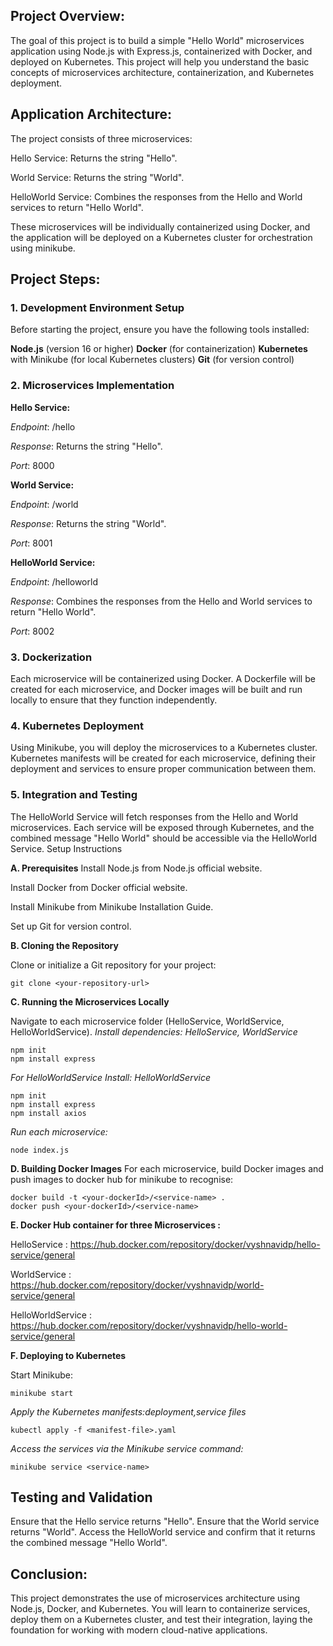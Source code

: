 
## Project Overview:
The goal of this project is to build a simple "Hello World" microservices application using Node.js with Express.js, containerized with Docker, and deployed on Kubernetes. This project will help you understand the basic concepts of microservices architecture, containerization, and Kubernetes deployment.

## Application Architecture:
The project consists of three microservices:

Hello Service: Returns the string "Hello".

World Service: Returns the string "World".

HelloWorld Service: Combines the responses from the Hello and World services to return "Hello World".

These microservices will be individually containerized using Docker, and the application will be deployed on a Kubernetes cluster for orchestration using minikube.

## Project Steps:
### 1. Development Environment Setup
Before starting the project, ensure you have the following tools installed:

**Node.js** (version 16 or higher)
**Docker** (for containerization)
**Kubernetes** with Minikube (for local Kubernetes clusters)
**Git** (for version control)
### 2. Microservices Implementation
**Hello Service:**

_Endpoint_: /hello

_Response_: Returns the string "Hello".

_Port_: 8000

**World Service:**

_Endpoint_: /world

_Response_: Returns the string "World".

_Port_: 8001

**HelloWorld Service:**

_Endpoint_: /helloworld

_Response_: Combines the responses from the Hello and World services to return "Hello World".

_Port_: 8002

### 3. Dockerization

Each microservice will be containerized using Docker. A Dockerfile will be created for each microservice, and Docker images will be built and run locally to ensure that they function independently.

### 4. Kubernetes Deployment

Using Minikube, you will deploy the microservices to a Kubernetes cluster. Kubernetes manifests will be created for each microservice, defining their deployment and services to ensure proper communication between them.

### 5. Integration and Testing

The HelloWorld Service will fetch responses from the Hello and World microservices.
Each service will be exposed through Kubernetes, and the combined message "Hello World" should be accessible via the HelloWorld Service.
Setup Instructions

**A. Prerequisites**
Install Node.js from Node.js official website.

Install Docker from Docker official website.

Install Minikube from Minikube Installation Guide.

Set up Git for version control.

**B. Cloning the Repository**

Clone or initialize a Git repository for your project:

```
git clone <your-repository-url>

```
**C. Running the Microservices Locally**

Navigate to each microservice folder (HelloService, WorldService, HelloWorldService).
_Install dependencies: HelloService, WorldService_
```
npm init
npm install express

```
_For HelloWorldService Install: HelloWorldService_

```
npm init
npm install express
npm install axios

```
_Run each microservice:_

```
node index.js

```
**D. Building Docker Images**
For each microservice, build Docker images and push images to docker hub for minikube to recognise:
```
docker build -t <your-dockerId>/<service-name> .
docker push <your-dockerId>/<service-name>

```

**E. Docker Hub container for three Microservices :**

HelloService : https://hub.docker.com/repository/docker/vyshnavidp/hello-service/general

WorldService : https://hub.docker.com/repository/docker/vyshnavidp/world-service/general

HelloWorldService : https://hub.docker.com/repository/docker/vyshnavidp/hello-world-service/general

**F. Deploying to Kubernetes**

Start Minikube:
```
minikube start

```

_Apply the Kubernetes manifests:deployment,service files_

```
kubectl apply -f <manifest-file>.yaml

```
_Access the services via the Minikube service command:_

```
minikube service <service-name>

```

## Testing and Validation
Ensure that the Hello service returns "Hello".
Ensure that the World service returns "World".
Access the HelloWorld service and confirm that it returns the combined message "Hello World".

## Conclusion:
This project demonstrates the use of microservices architecture using Node.js, Docker, and Kubernetes. You will learn to containerize services, deploy them on a Kubernetes cluster, and test their integration, laying the foundation for working with modern cloud-native applications.
